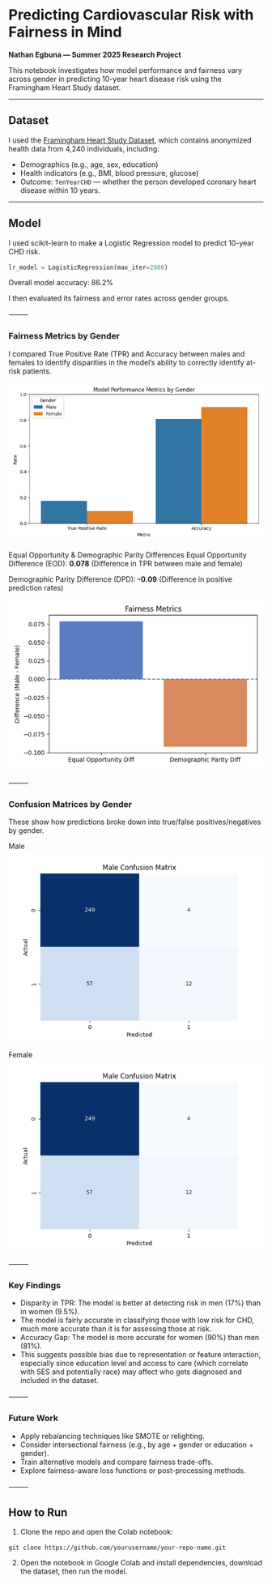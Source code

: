 # Predicting Cardiovascular Risk with Fairness in Mind  
**Nathan Egbuna — Summer 2025 Research Project**

This notebook investigates how model performance and fairness vary across gender in predicting 10-year heart disease risk using the Framingham Heart Study dataset.

---

## Dataset  
I used the [Framingham Heart Study Dataset](https://www.kaggle.com/datasets/aasheesh200/framingham-heart-study-dataset), which contains anonymized health data from 4,240 individuals, including:

- Demographics (e.g., age, sex, education)
- Health indicators (e.g., BMI, blood pressure, glucose)
- Outcome: `TenYearCHD` — whether the person developed coronary heart disease within 10 years.

---

## Model
I used scikit-learn to make a Logistic Regression model to predict 10-year CHD risk.

```python
lr_model = LogisticRegression(max_iter=2000)
```

Overall model accuracy: 86.2%

I then evaluated its fairness and error rates across gender groups.

⸻

### Fairness Metrics by Gender
I compared True Positive Rate (TPR) and Accuracy between males and females to identify disparities in the model’s ability to correctly identify at-risk patients.

![True Positive Rate and Accuracy](images/tpr_acc.png)

Equal Opportunity & Demographic Parity Differences
Equal Opportunity Difference (EOD): **0.078**
(Difference in TPR between male and female)

Demographic Parity Difference (DPD): **-0.09**
(Difference in positive prediction rates)

![Equal Opportunity & Demographic Parity Differences](images/eod_dpd.png)

⸻

### Confusion Matrices by Gender
These show how predictions broke down into true/false positives/negatives by gender.

Male
![Confusion Matrix - Male](images/conf_matrix_male.png)

Female
![Confusion Matrix - Female](images/conf_matrix_male.png)

⸻

### Key Findings
* Disparity in TPR: The model is better at detecting risk in men (17%) than in women (9.5%).
* The model is fairly accurate in classifying those with low risk for CHD, much more accurate than it is for assessing those at risk.
* Accuracy Gap: The model is more accurate for women (90%) than men (81%).
* This suggests possible bias due to representation or feature interaction, especially since education level and access to care (which correlate with SES and potentially race) may affect who gets diagnosed and included in the dataset.

⸻

### Future Work
* Apply rebalancing techniques like SMOTE or reIighting.
* Consider intersectional fairness (e.g., by age + gender or education + gender).
* Train alternative models and compare fairness trade-offs.
* Explore fairness-aware loss functions or post-processing methods.

⸻

## How to Run

1. Clone the repo and open the Colab notebook:
```git
git clone https://github.com/yourusername/your-repo-name.git
```
2. Open the notebook in Google Colab and install dependencies, download the dataset, then run the model.
